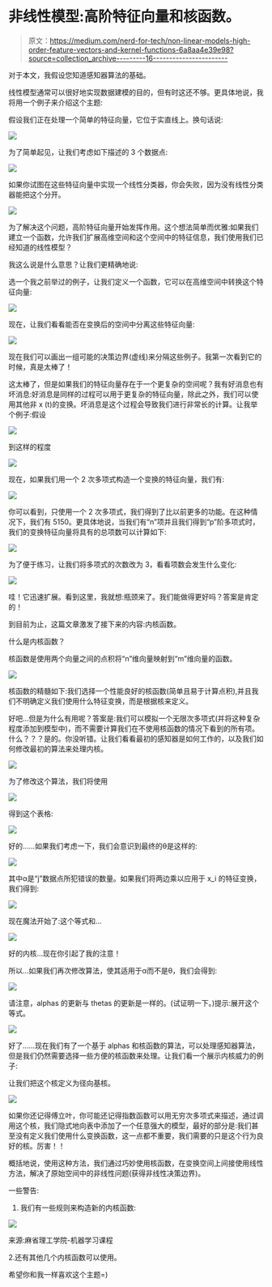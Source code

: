 # 非线性模型:高阶特征向量和核函数。

> 原文：<https://medium.com/nerd-for-tech/non-linear-models-high-order-feature-vectors-and-kernel-functions-6a8aa4e39e98?source=collection_archive---------16----------------------->

对于本文，我假设您知道感知器算法的基础。

线性模型通常可以很好地实现数据建模的目的，但有时这还不够。更具体地说，我将用一个例子来介绍这个主题:

假设我们正在处理一个简单的特征向量，它位于实直线上。换句话说:

![](img/fda95c94343fc2e36236e97287cb58f6.png)

为了简单起见，让我们考虑如下描述的 3 个数据点:

![](img/0bfc22795abf407837ce60e1362e757e.png)

如果你试图在这些特征向量中实现一个线性分类器，你会失败，因为没有线性分类器能把这个分开。

![](img/871fd757495e66d2002f57d69ec7d7d2.png)

为了解决这个问题，高阶特征向量开始发挥作用。这个想法简单而优雅:如果我们建立一个函数，允许我们扩展高维空间和这个空间中的特征信息，我们使用我们已经知道的线性模型？

我这么说是什么意思？让我们更精确地说:

选一个我之前举过的例子，让我们定义一个函数，它可以在高维空间中转换这个特征向量:

![](img/99f98bb8a1005476b46a6ecfd0313066.png)

现在，让我们看看能否在变换后的空间中分离这些特征向量:

![](img/e241605825a95375ad35c38e5e2dcb25.png)

现在我们可以画出一组可能的决策边界(虚线)来分隔这些例子。我第一次看到它的时候，真是太棒了！

这太棒了，但是如果我们的特征向量存在于一个更复杂的空间呢？我有好消息也有坏消息:好消息是同样的过程可以用于更复杂的特征向量，除此之外，我们可以使用其他非 x (t)的变换。坏消息是这个过程会导致我们进行非常长的计算。让我举个例子:假设

![](img/75b8d0d59995b4a74f81a83064e4a921.png)

到这样的程度

![](img/bd6453c5afac17b3edd9faaf5658d816.png)

现在，如果我们用一个 2 次多项式构造一个变换的特征向量，我们有:

![](img/3cc1df0053f352199c5135ac3ff60884.png)

你可以看到，只使用一个 2 次多项式，我们得到了比以前更多的功能。在这种情况下，我们有 5150。更具体地说，当我们有“n”项并且我们得到“p”阶多项式时，我们的变换特征向量将具有的总项数可以计算如下:

![](img/24df9128a37e074ebe334cb44ff678dc.png)

为了便于练习，让我们将多项式的次数改为 3，看看项数会发生什么变化:

![](img/15f16314a0abeb443a5f45554265e164.png)

哇！它迅速扩展。看到这里，我就想:瓶颈来了。我们能做得更好吗？答案是肯定的！

到目前为止，这篇文章激发了接下来的内容:内核函数。

什么是内核函数？

核函数是使用两个向量之间的点积将“n”维向量映射到“m”维向量的函数。

![](img/4a57f3cf52ffbcee673e26235d7fd854.png)

核函数的精髓如下:我们选择一个性能良好的核函数(简单且易于计算点积),并且我们不明确定义我们使用什么特征变换，而是根据核来定义。

好吧…但是为什么有用呢？答案是:我们可以模拟一个无限次多项式(并将这种复杂程度添加到模型中)，而不需要计算我们在不使用核函数的情况下看到的所有项。什么？？？是的。你没听错。让我们看看最初的感知器是如何工作的，以及我们如何修改最初的算法来处理内核。

![](img/853770873bc7b03be4af7e7e446ce7a6.png)

为了修改这个算法，我们将使用

![](img/8f52d4421e64da75cd10aeb8f0aae4b0.png)

得到这个表格:

![](img/87ffaf26bb5d902b33ac934749c3a4e2.png)

好的……如果我们考虑一下，我们会意识到最终的θ是这样的:

![](img/a606c7f4d98f092cbf266e633b3ecf68.png)

其中α是“j”数据点所犯错误的数量。如果我们将两边乘以应用于 x_i 的特征变换，我们得到:

![](img/b559ded0075e1237af8e16a63794a0b6.png)

现在魔法开始了:这个等式和…

![](img/922228b69ec8eabf467bc411d23df1b1.png)

好的内核…现在你引起了我的注意！

所以…如果我们再次修改算法，使其适用于α而不是θ，我们会得到:

![](img/1c7d50f83f386f1d32b6dcc94851a58e.png)

请注意，alphas 的更新与 thetas 的更新是一样的。(试证明一下。)提示:展开这个等式。

![](img/aa07db6bddc168ec9d60b760644a2c06.png)

好了……现在我们有了一个基于 alphas 和核函数的算法，可以处理感知器算法，但是我们仍然需要选择一些方便的核函数来处理。让我们看一个展示内核威力的例子:

让我们把这个核定义为径向基核。

![](img/d5b71b10995ef1dee1b1573c258658ea.png)

如果你还记得傅立叶，你可能还记得指数函数可以用无穷次多项式来描述，通过调用这个核，我们隐式地向表中添加了一个任意强大的模型，最好的部分是:我们甚至没有定义我们使用什么变换函数，这一点都不重要，我们需要的只是这个行为良好的核。厉害！！

概括地说，使用这种方法，我们通过巧妙使用核函数，在变换空间上间接使用线性方法，解决了原始空间中的非线性问题(获得非线性决策边界)。

一些警告:

1.  我们有一些规则来构造新的内核函数:

![](img/4d2cce1624db4e948136d2f7483554af.png)

来源:麻省理工学院-机器学习课程

2.还有其他几个内核函数可以使用。

希望你和我一样喜欢这个主题=)